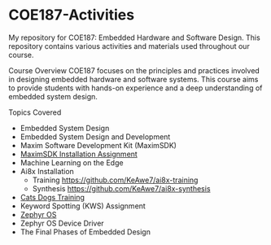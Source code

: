 # COE187-Activities

My repository for COE187: Embedded Hardware and Software Design. This repository contains various activities and materials used throughout our course.

Course Overview
COE187 focuses on the principles and practices involved in designing embedded hardware and software systems. This course aims to provide students with hands-on experience and a deep understanding of embedded system design.

Topics Covered
- Embedded System Design
- Embedded System Design and Development
- Maxim Software Development Kit (MaximSDK)
- [MaximSDK Installation Assignment](./Activity%2001/)
- Machine Learning on the Edge
- Ai8x Installation
  - Training https://github.com/KeAwe7/ai8x-training
  - Synthesis https://github.com/KeAwe7/ai8x-synthesis
- [Cats Dogs Training](./Activity%2002/)
- Keyword Spotting (KWS) Assignment
- [Zephyr OS](./Zephyr%20OS%20Activity)
- Zephyr OS Device Driver
- The Final Phases of Embedded Design
